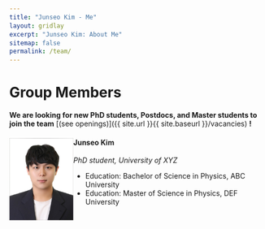```yaml
---
title: "Junseo Kim - Me"
layout: gridlay
excerpt: "Junseo Kim: About Me"
sitemap: false
permalink: /team/
---
```


# Group Members

 **We are  looking for new PhD students, Postdocs, and Master students to join the team** [(see openings)]({{ site.url }}{{ site.baseurl }}/vacancies) **!**

<div class="row">
  <div class="col-sm-6 clearfix">
    <img src="/images/teampic/junseo_kim.jpg" class="img-responsive" width="25%" style="float: left" />
    <h4>Junseo Kim</h4>
    <i>PhD student, University of XYZ</i>
    <ul style="overflow: hidden">
      <li>Education: Bachelor of Science in Physics, ABC University</li>
      <li>Education: Master of Science in Physics, DEF University</li>
    </ul>
  </div>
</div>

